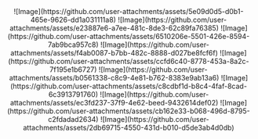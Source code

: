 <center>
![Image](https://github.com/user-attachments/assets/5e09d0d5-d0b1-465e-9626-dd1a031111a8)
![Image](https://github.com/user-attachments/assets/e23887e6-a7ee-481c-8de3-62c89fa76385)
![Image](https://github.com/user-attachments/assets/6510206e-5501-426e-8594-7ab9bca957c8)
![Image](https://github.com/user-attachments/assets/f4ab0087-b7bb-482c-8888-d027be8fcf6f)
![Image](https://github.com/user-attachments/assets/ccfd6c40-8778-453a-8a2c-7f195e1b6727)
![Image](https://github.com/user-attachments/assets/b0561338-c8c9-4e81-b762-8383e9ab13a6)
![Image](https://github.com/user-attachments/assets/c8cdbf1d-b8c4-4faf-8cad-6c3913791760)
![Image](https://github.com/user-attachments/assets/ec3fd237-37f9-4e62-beed-9432614def02)
![Image](https://github.com/user-attachments/assets/cb162e33-b068-496d-8795-c2fdadad2634)
![Image](https://github.com/user-attachments/assets/2db69715-4550-431d-b010-d5de3ab4d0db)
  
</center>
